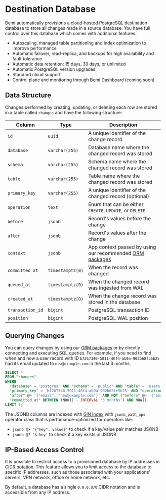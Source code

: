 # Destination Database

Bemi automatically provisions a cloud-hosted PostgreSQL destination database to store all changes made in a source database.
You have full control over this database which comes with additional features:

* Autoscaling, managed table partitioning and index optimization to improve performance
* Automatic failover, read-replica, and backups for high availability and fault tolerance
* Automatic data retention: 15 days, 30 days, or unlimited
* Automatic PostgreSQL version upgrades
* Standard cloud support
* Control plane and monitoring through Bemi Dashboard (coming soon)

## Data Structure

Changes performed by creating, updating, or deleting each row are stored in a table called `changes` and have the following structure:

| Column           | Type             | Description                                                  |
| ---------------- | ---------------- | ------------------------------------------------------------ |
| `id`             | `uuid`           | A unique identifier of the change record                     |
| `database`       | `varchar(255)`   | Database name where the changed record was stored            |
| `schema`         | `varchar(255)`   | Schema name where the changed record was stored              |
| `table`          | `varchar(255)`   | Table name where the changed record was stored               |
| `primary_key`    | `varchar(255)`   | A unique identifier of the changed record (optional)         |
| `operation`      | `text`           | Enum that can be either `CREATE`, `UPDATE`, or `DELETE`      |
| `before`         | `jsonb`          | Record's values before the change                            |
| `after`          | `jsonb`          | Record's values after the change                             |
| `context`        | `jsonb`          | App context passed by using our recommended [ORM packages](/#supported-orms) |
| `committed_at`   | `timestamptz(0)` | When the record was changed                                  |
| `queued_at`      | `timestamptz(0)` | When the changed record was ingested from WAL                |
| `created_at`     | `timestamptz(0)` | When the change record was stored in the database            |
| `transaction_id` | `bigint`         | PostgreSQL transaction ID                                    |
| `position`       | `bigint`         | PostgreSQL WAL position                                      |

## Querying Changes

You can query changes by using our [ORM packages](/#supported-orms) or by directly connecting and executing SQL queries.
For example, if you need to find when and how a user record with ID `b7267340-5011-40f4-ab9a-902b68fc5b25` had its email updated to `new@example.com` in the last 3 months:

```sql
SELECT *
FROM "changes"
WHERE
  "database" = 'postgres' AND "schema" = 'public' AND "table" = 'users' AND
  "primary_key" = 'b7267340-5011-40f4-ab9a-902b68fc5b25' AND "operation" = 'UPDATE' AND
  "after" @> '{"email": "new@example.com"}' AND NOT ("before" @> '{"email": "new@example.com"}') AND
  "committed_at" BETWEEN (NOW() - INTERVAL '3 months') AND NOW()
LIMIT 1;`
```

The JSONB columns are indexed with [GIN Index](https://www.postgresql.org/docs/current/indexes-types.html#INDEXES-TYPES-GIN) with `jsonb_path_ops` operator class that is perfomance-optimized for operators like:

* `jsonb @> '{"key": value}'`  to check if a key/value pair matches JSONB
* `jsonb @? '$.key'` to check if a key exists in JSONB

## IP-Based Access Control

It is possible to restrict access to a provisioned database by IP addresses in [CIDR notation](https://en.wikipedia.org/wiki/Classless_Inter-Domain_Routing).
This feature allows you to limit access to the database to specific IP addresses, such as those associated with your applications' servers,
VPN network, office or home network, etc.

By default, a database has a single `0.0.0.0/0` CIDR notation and is accessible from any IP address.
